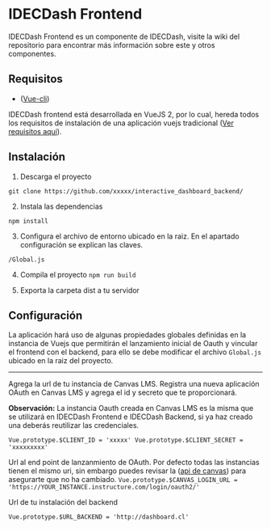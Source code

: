 # IDECDash Frontend
IDECDash Frontend es un componente de IDECDash, visite la wiki del repositorio para encontrar más información sobre este y otros componentes.

## Requisitos
- ([Vue-cli](https://cli.vuejs.org/ "Vue-cli"))

IDECDash frontend está desarrollada en VueJS 2, por lo cual, hereda todos los requisitos de instalación de una aplicación vuejs tradicional ([Ver requisitos aquí](https://vuejs.org/v2/guide/installation.html "Requisitos de vuejs")).

## Instalación

1) Descarga el proyecto

`git clone https://github.com/xxxxx/interactive_dashboard_backend/`

2) Instala las dependencias

`npm install`

3) Configura el archivo de entorno ubicado en la raiz. En el apartado configuración se explican las claves.

`/Global.js`

4) Compila el proyecto
`npm run build`

5) Exporta la carpeta dist a tu servidor

## Configuración
La aplicación hará uso de algunas propiedades globales definidas en la instancia de Vuejs que permitirán el lanzamiento inicial de Oauth y vincular el frontend con el backend, para ello se debe modificar el archivo `Global.js` ubicado en la raiz del proyecto. 

*** 

Agrega la url de tu instancia de Canvas LMS. Registra una nueva aplicación OAuth en Canvas LMS y agrega el id y secreto que te proporcionará.

**Observación:** La instancia Oauth creada en Canvas LMS es la misma que se utilizará en IDECDash Frontend e IDECDash Backend, si ya haz creado una deberás reutilizar las credenciales.

`
Vue.prototype.$CLIENT_ID = 'xxxxx'
Vue.prototype.$CLIENT_SECRET = 'xxxxxxxxx'
`

Url al end point de lanzanmiento de OAuth. Por defecto todas las instancias tienen el mismo uri, sin embargo puedes revisar la ([api de canvas](https://canvas.instructure.com/doc/api/ "api de canvas")) para asegurarte que no ha cambiado. 
`
Vue.prototype.$CANVAS_LOGIN_URL = 'https://YOUR_INSTANCE.instructure.com/login/oauth2/'
`

Url de tu instalación del backend

`
Vue.prototype.$URL_BACKEND = 'http://dashboard.cl'
`
